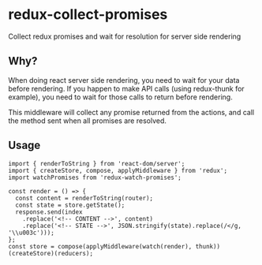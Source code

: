 # redux-collect-promises
Collect redux promises and wait for resolution for server side rendering

## Why?
When doing react server side rendering, you need to wait for your data before
rendering. If you happen to make API calls (using redux-thunk for example),
you need to wait for those calls to return before rendering.

This middleware will collect any promise returned from the actions, and call
the method sent when all promises are resolved.

## Usage

```
import { renderToString } from 'react-dom/server';
import { createStore, compose, applyMiddleware } from 'redux';
import watchPromises from 'redux-watch-promises';

const render = () => {
  const content = renderToString(router);
  const state = store.getState();
  response.send(index
    .replace('<!-- CONTENT -->', content)
    .replace('<!-- STATE -->', JSON.stringify(state).replace(/</g, '\\u003c')));
};
const store = compose(applyMiddleware(watch(render), thunk))(createStore)(reducers);

```
